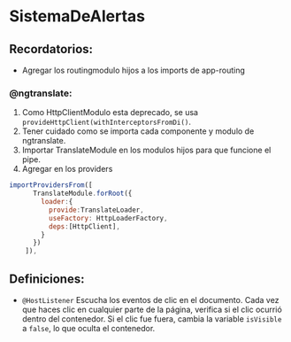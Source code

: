 # SistemaDeAlertas

## Recordatorios:
- Agregar los routingmodulo hijos a los imports de app-routing

### @ngtranslate:

1. Como HttpClientModulo esta deprecado, se usa ``provideHttpClient(withInterceptorsFromDi()``.
2. Tener cuidado como se importa cada componente y modulo de ngtranslate.
3. Importar TranslateModule en los modulos hijos para que funcione el pipe.
4. Agregar en los providers
````javascript
importProvidersFrom([
      TranslateModule.forRoot({
        loader:{
          provide:TranslateLoader,
          useFactory: HttpLoaderFactory,
          deps:[HttpClient],
        }
      })
    ]),
````






## Definiciones:

- ``@HostListener`` Escucha los eventos de clic en el documento. Cada vez que haces clic en cualquier parte de la página, verifica si el clic ocurrió dentro del contenedor. Si el clic fue fuera, cambia la variable ``isVisible`` a ``false``, lo que oculta el contenedor.

